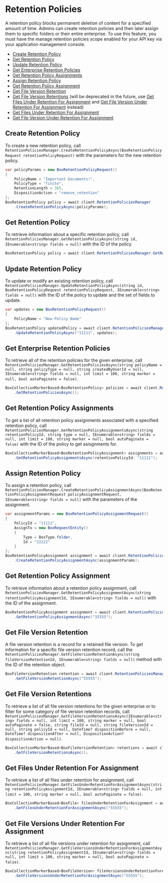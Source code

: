 Retention Policies
==================

A retention policy blocks permanent deletion of content for a specified amount of time.
Admins can create retention policies and then later assign them to specific folders or
their entire enterprise. To use this feature, you must have the manage retention
policies scope enabled for your API key via your application management console.

<!-- START doctoc generated TOC please keep comment here to allow auto update -->
<!-- DON'T EDIT THIS SECTION, INSTEAD RE-RUN doctoc TO UPDATE -->


- [Create Retention Policy](#create-retention-policy)
- [Get Retention Policy](#get-retention-policy)
- [Update Retention Policy](#update-retention-policy)
- [Get Enterprise Retention Policies](#get-enterprise-retention-policies)
- [Get Retention Policy Assignments](#get-retention-policy-assignments)
- [Assign Retention Policy](#assign-retention-policy)
- [Get Retention Policy Assignment](#get-retention-policy-assignment)
- [Get File Version Retention](#get-file-version-retention)
- [Get File Version Retentions](#get-file-version-retentions) (will be deprecated in the future, use [Get Files Under Retention For Assignment](#get-files-under-retention-for-assignment) and [Get File Version Under Retention For Assignment](#get-file-versions-under-retention-for-assignment) instead)
- [Get Files Under Retention For Assignment](#get-files-under-retention-for-assignment)
- [Get File Version Under Retention For Assignment](#get-file-versions-under-retention-for-assignment)

<!-- END doctoc generated TOC please keep comment here to allow auto update -->

Create Retention Policy
-----------------------

To create a new retention policy, call
`RetentionPoliciesManager.CreateRetentionPolicyAsync(BoxRetentionPolicyRequest retentionPolicyRequest)`
with the parameters for the new retention policy.

<!-- sample post_retention_policies -->
```c#
var policyParams = new BoxRetentionPolicyRequest()
{
    PolicyName = "Important Documents!",
    PolicyType = "finite",
    RetentionLength = 365,
    DispositionAction = "remove_retention"
};
BoxRetentionPolicy policy = await client.RetentionPoliciesManager
    .CreateRetentionPolicyAsync(policyParams);
```

Get Retention Policy
--------------------

To retrieve information about a specific retention policy, call
`RetentionPoliciesManager.GetRetentionPolicyAsync(string id, IEnumerable<string> fields = null)`
with the ID of the policy.

<!-- sample get_retention_policies_id -->
```c#
BoxRetentionPolicy policy = await client.RetentionPoliciesManager.GetRetentionPolicyAsync("11111");
```

Update Retention Policy
-----------------------

To update or modify an existing retention policy, call
`RetentionPoliciesManager.UpdateRetentionPolicyAsync(string id, BoxRetentionPolicyRequest retentionPolicyRequest, IEnumerable<string> fields = null)`
with the ID of the policy to update and the set of fields to update.

<!-- sample put_retention_policies_id -->
```c#
var updates = new BoxRetentionPolicyRequest()
{
    PolicyName = "New Policy Name"
};
BoxRetentionPolicy updatedPolicy = await client.RetentionPoliciesManager
    .UpdateRetentionPolicyAsync("11111", updates);
```

Get Enterprise Retention Policies
---------------------------------

To retrieve all of the retention policies for the given enterprise, call
`RetentionPoliciesManager.GetRetentionPoliciesAsync(string policyName = null, string policyType = null, string createdByUserId = null, IEnumerable<string> fields = null, int limit = 100, string marker = null, bool autoPaginate = false)`.

<!-- sample get_retention_policies -->
```c#
BoxCollectionMarkerBased<BoxRetentionPolicy> policies = await client.RetentionPoliciesManager
    .GetRetentionPoliciesAsync();
```

Get Retention Policy Assignments
--------------------------------

To get a list of all retention policy assignments associated with a specified retention policy, call
`RetentionPoliciesManager.GetRetentionPolicyAssignmentsAsync(string retentionPolicyId, string type = null, IEnumerable<string> fields = null, int limit = 100, string marker = null, bool autoPaginate = false)`
with the ID of the policy to get asisgnments for.

<!-- sample get_retention_policies_id_assignments -->
```c#
BoxCollectionMarkerBased<BoxRetentionPolicyAssignment> assignments = await client.RetentionPoliciesManager
    .GetRetentionPolicyAssignmentsAsync(retentionPolicyId: "11111");
```

Assign Retention Policy
-----------------------

To assign a retention policy, call
`RetentionPoliciesManager.CreateRetentionPolicyAssignmentAsync(BoxRetentionPolicyAssignmentRequest policyAssignmentRequest, IEnumerable<string> fields = null)`
with the parameters of the assignment.

<!-- sample post_retention_policy_assignments -->
```c#
var assignmentParams = new BoxRetentionPolicyAssignmentRequest()
{
    PolicyId = "11111",
    AssignTo = new BoxRequestEntity()
    {
        Type = BoxType.folder,
        Id = "22222"
    }
};
BoxRetentionPolicyAssignment assignment = await client.RetentionPoliciesManager
    .CreateRetentionPolicyAssignmentAsync(assignmentParams);
```

Get Retention Policy Assignment
-------------------------------

To retrieve information about a retention policy assignment, call
`RetentionPoliciesManager.GetRetentionPolicyAssignmentAsync(string retentionPolicyAssignmentId, IEnumerable<string> fields = null)`
with the ID of the assignment.

<!-- sample get_retention_policy_assignments_id -->
```c#
BoxRetentionPolicyAssignment assignment = await client.RetentionPoliciesManager
    .GetRetentionPolicyAssignmentAsync("33333");
```

Get File Version Retention
--------------------------

A file version retention is a record for a retained file version.  To get information
for a specific file version retention record, call the
`RetentionPoliciesManager.GetFileVersionRetentionAsync(string fileVersionRetentionId, IEnumerable<string> fields = null)`
method with the ID of the retention object.

<!-- sample get_file_version_retentions_id -->
```c#
BoxFileVersionRetention retention = await client.RetentionPoliciesManager
    .GetFileVersionRetentionAsync("55555");
```

Get File Version Retentions
---------------------------

To retrieve a list of all file version retentions for the given enterprise or to filter for
some category of file version retention records, call
`RetentionPoliciesManager.GetFileVersionRetentionsAsync(IEnumerable<string> fields = null, int limit = 100, string marker = null, bool autoPaginate = false, string fileId = null, string fileVersionId = null, string policyId = null, DateTime? dispositionBefore = null, DateTime? dispositionAfter = null, DispositionAction? dispositionAction = null)`.

<!-- sample get_file_version_retentions -->
```c#
BoxCollectionMarkerBased<BoxFileVersionRetention> retentions = await client.RetentionPoliciesManager
    .GetFileVersionRetentionsAsync();
```

Get Files Under Retention For Assignment
----------------------------------------

To retrieve a list of all files under retention for assignment, call
`RetentionPoliciesManager.GetFilesUnderRetentionForAssignmentAsync(string retentionPolicyAssignmentId, IEnumerable<string> fields = null, int limit = 100, string marker = null, bool autoPaginate = false)`.

<!-- sample get_retention_policy_assignments_id_files_under_retention -->
```c#
BoxCollectionMarkerBased<BoxFile> filesUnderRetentionForAssignment = await client.RetentionPoliciesManager
    .GetFilesUnderRetentionForAssignmentAsync("55555");
```

Get File Versions Under Retention For Assignment
------------------------------------------------

To retrieve a list of all file versions under retention for assignment, call
`RetentionPoliciesManager.GetFileVersionsUnderRetentionForAssignmentAsync(string retentionPolicyAssignmentId, IEnumerable<string> fields = null, int limit = 100, string marker = null, bool autoPaginate = false)`.

<!-- sample get_retention_policy_assignments_id_file_versions_under_retention -->
```c#
BoxCollectionMarkerBased<BoxFileVersion> fileVersionsUnderRetentionForAssignment = await client.RetentionPoliciesManager
    .GetFileVersionsUnderRetentionForAssignmentAsync("55555");
```

